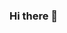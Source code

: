 ### Hi there 👋

<!--
**FRAHDZ27/FRAHDZ27** is a ✨ _special_ ✨ repository because its `README.md` (this file) appears on your GitHub profile.

Here are some ideas to get you started:

- 🔭 I’m currently working on  un taller mecanico  por medios tiempos 
- 🌱 I’m currently learning ... a programar por este medio  de html 5 y otra plataformas  y la carrear de redes
- 👯 I’m looking to collaborate on  alguna empresa oinstitucion donde pueda ejercer mi carrera
- 💬 Ask me about  lo que quieras saber mis conocimientos son pocos  pero en lo que pueda apoyarte seria con mucho gusto.
- 📫 How to reach me: ... por mis redes sociales, FACEBOOK,INSTAGRAM Y WHATSAPP.
-->
